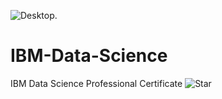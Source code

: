 ![Desktop.](https://user-images.githubusercontent.com/84391594/152703941-8c1b3e93-7358-4274-8c7d-b152d3132814.png)
# IBM-Data-Science
IBM Data Science Professional Certificate ![Star](https://camo.githubusercontent.com/8cb1a623a293e923f5050f479246f7d1bcf363180ae8d5b821335050943a6774/68747470733a2f2f632e74656e6f722e636f6d2f534f564d53586d5742316b41414141692f746f6e792d737461722d6a756d70696e672e676966)
